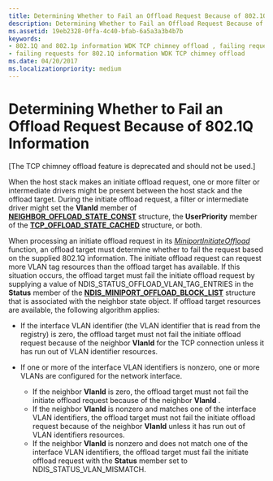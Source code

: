 ```yaml
---
title: Determining Whether to Fail an Offload Request Because of 802.1Q Information
description: Determining Whether to Fail an Offload Request Because of 802.1Q Information
ms.assetid: 19eb2328-0ffa-4c40-bfab-6a5a3a3b4b7b
keywords:
- 802.1Q and 802.1p information WDK TCP chimney offload , failing requests
- failing requests for 802.1Q information WDK TCP chimney offload
ms.date: 04/20/2017
ms.localizationpriority: medium
---
```


# Determining Whether to Fail an Offload Request Because of 802.1Q Information


\[The TCP chimney offload feature is deprecated and should not be used.\]




When the host stack makes an initiate offload request, one or more filter or intermediate drivers might be present between the host stack and the offload target. During the initiate offload request, a filter or intermediate driver might set the **VlanId** member of [**NEIGHBOR\_OFFLOAD\_STATE\_CONST**](https://msdn.microsoft.com/library/windows/hardware/ff568324) structure, the **UserPriority** member of the [**TCP\_OFFLOAD\_STATE\_CACHED**](https://msdn.microsoft.com/library/windows/hardware/ff570937) structure, or both.

When processing an initiate offload request in its [*MiniportInitiateOffload*](https://msdn.microsoft.com/library/windows/hardware/ff559393) function, an offload target must determine whether to fail the request based on the supplied 802.1Q information. The initiate offload request can request more VLAN tag resources than the offload target has available. If this situation occurs, the offload target must fail the initiate offload request by supplying a value of NDIS\_STATUS\_OFFLOAD\_VLAN\_TAG\_ENTRIES in the **Status** member of the [**NDIS\_MINIPORT\_OFFLOAD\_BLOCK\_LIST**](https://msdn.microsoft.com/library/windows/hardware/ff566469) structure that is associated with the neighbor state object. If offload target resources are available, the following algorithm applies:

-   If the interface VLAN identifier (the VLAN identifier that is read from the registry) is zero, the offload target must not fail the initiate offload request because of the neighbor **VlanId** for the TCP connection unless it has run out of VLAN identifier resources.

-   If one or more of the interface VLAN identifiers is nonzero, one or more VLANs are configured for the network interface.
    -   If the neighbor **VlanId** is zero, the offload target must not fail the initiate offload request because of the neighbor **VlanId** .
    -   If the neighbor **VlanId** is nonzero and matches one of the interface VLAN identifiers, the offload target must not fail the initiate offload request because of the neighbor **VlanId** unless it has run out of VLAN identifiers resources.
    -   If the neighbor **VlanId** is nonzero and does not match one of the interface VLAN identifiers, the offload target must fail the initiate offload request with the **Status** member set to NDIS\_STATUS\_VLAN\_MISMATCH.

 

 





